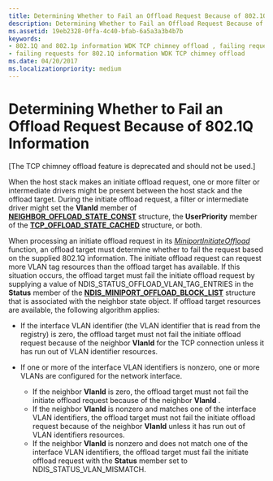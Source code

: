 ```yaml
---
title: Determining Whether to Fail an Offload Request Because of 802.1Q Information
description: Determining Whether to Fail an Offload Request Because of 802.1Q Information
ms.assetid: 19eb2328-0ffa-4c40-bfab-6a5a3a3b4b7b
keywords:
- 802.1Q and 802.1p information WDK TCP chimney offload , failing requests
- failing requests for 802.1Q information WDK TCP chimney offload
ms.date: 04/20/2017
ms.localizationpriority: medium
---
```


# Determining Whether to Fail an Offload Request Because of 802.1Q Information


\[The TCP chimney offload feature is deprecated and should not be used.\]




When the host stack makes an initiate offload request, one or more filter or intermediate drivers might be present between the host stack and the offload target. During the initiate offload request, a filter or intermediate driver might set the **VlanId** member of [**NEIGHBOR\_OFFLOAD\_STATE\_CONST**](https://msdn.microsoft.com/library/windows/hardware/ff568324) structure, the **UserPriority** member of the [**TCP\_OFFLOAD\_STATE\_CACHED**](https://msdn.microsoft.com/library/windows/hardware/ff570937) structure, or both.

When processing an initiate offload request in its [*MiniportInitiateOffload*](https://msdn.microsoft.com/library/windows/hardware/ff559393) function, an offload target must determine whether to fail the request based on the supplied 802.1Q information. The initiate offload request can request more VLAN tag resources than the offload target has available. If this situation occurs, the offload target must fail the initiate offload request by supplying a value of NDIS\_STATUS\_OFFLOAD\_VLAN\_TAG\_ENTRIES in the **Status** member of the [**NDIS\_MINIPORT\_OFFLOAD\_BLOCK\_LIST**](https://msdn.microsoft.com/library/windows/hardware/ff566469) structure that is associated with the neighbor state object. If offload target resources are available, the following algorithm applies:

-   If the interface VLAN identifier (the VLAN identifier that is read from the registry) is zero, the offload target must not fail the initiate offload request because of the neighbor **VlanId** for the TCP connection unless it has run out of VLAN identifier resources.

-   If one or more of the interface VLAN identifiers is nonzero, one or more VLANs are configured for the network interface.
    -   If the neighbor **VlanId** is zero, the offload target must not fail the initiate offload request because of the neighbor **VlanId** .
    -   If the neighbor **VlanId** is nonzero and matches one of the interface VLAN identifiers, the offload target must not fail the initiate offload request because of the neighbor **VlanId** unless it has run out of VLAN identifiers resources.
    -   If the neighbor **VlanId** is nonzero and does not match one of the interface VLAN identifiers, the offload target must fail the initiate offload request with the **Status** member set to NDIS\_STATUS\_VLAN\_MISMATCH.

 

 





